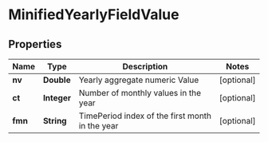 
# MinifiedYearlyFieldValue

## Properties
Name | Type | Description | Notes
------------ | ------------- | ------------- | -------------
**nv** | **Double** | Yearly aggregate numeric Value |  [optional]
**ct** | **Integer** | Number of monthly values in the year |  [optional]
**fmn** | **String** | TimePeriod index of the first month in the year |  [optional]



